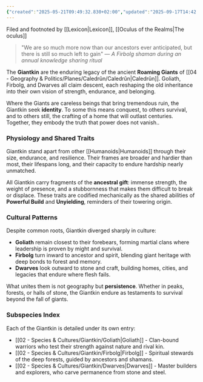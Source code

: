 ```yaml
---
{"created":"2025-05-21T09:49:32.830+02:00","updated":"2025-09-17T14:42:28.000+02:00","cssclasses":null,"tags":null,"dg-publish":true,"permalink":"/02-species-and-cultures/giantkin/giantkin/","dgPassFrontmatter":true}
---
```


Filed and footnoted by [[Lexicon\|Lexicon]], [[Oculus of the Realms\|The oculus]]

> "We are so much more now than our ancestors ever anticipated, but there is still so much left to gain"
> — *A Firbolg shaman during an annual knowledge sharing ritual*

The **Giantkin** are the enduring legacy of the ancient **Roaming Giants** of [[04 - Geography & Politics/Planes/Caledrûn/Caledrûn\|Caledrûn]]. Goliath, Firbolg, and Dwarves all claim descent, each reshaping the old inheritance into their own vision of strength, endurance, and belonging.

Where the Giants are careless beings that bring tremendous ruin, the Giantkin seek **identity**. To some this means conquest, to others survival, and to others still, the crafting of a home that will outlast centuries. Together, they embody the truth that power does not vanish..

### **Physiology and Shared Traits**
Giantkin stand apart from other [[Humanoids\|Humanoids]] through their size, endurance, and resilience. Their frames are broader and hardier than most, their lifespans long, and their capacity to endure hardship nearly unmatched.

All Giantkin carry fragments of the **ancestral gift**: immense strength, the weight of presence, and a stubbornness that makes them difficult to break or displace. These traits are codified mechanically as the shared abilities of **Powerful Build** and **Unyielding**, reminders of their towering origin.

### **Cultural Patterns**
Despite common roots, Giantkin diverged sharply in culture:
- **Goliath** remain closest to their forebears, forming martial clans where leadership is proven by might and survival.
- **Firbolg** turn inward to ancestor and spirit, blending giant heritage with deep bonds to forest and memory.
- **Dwarves** look outward to stone and craft, building homes, cities, and legacies that endure where flesh fails.

What unites them is not geography but **persistence**. Whether in peaks, forests, or halls of stone, the Giantkin endure as testaments to survival beyond the fall of giants.

### **Subspecies Index**
Each of the Giantkin is detailed under its own entry:
- [[02 - Species & Cultures/Giantkin/Goliath\|Goliath]] - Clan-bound warriors who test their strength against nature and rival kin.
- [[02 - Species & Cultures/Giantkin/Firbolg\|Firbolg]] - Spiritual stewards of the deep forests, guided by ancestors and shamans.
- [[02 - Species & Cultures/Giantkin/Dwarves\|Dwarves]] - Master builders and explorers, who carve permanence from stone and steel.
